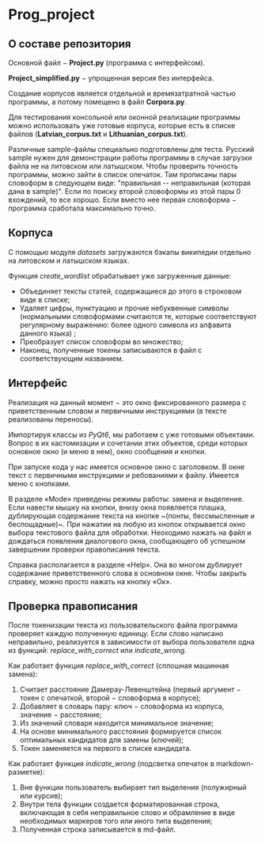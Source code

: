 # Prog_project

## О составе репозитория

Основной файл $-$ __Project.py__ (программа с интерфейсом).

__Project_simplified.py__ $-$ упрощенная версия без интерфейса.

Создание корпусов является отдельной и времязатратной частью программы, а потому помещено в файл __Corpora.py__.

Для тестирования консольной или оконной реализации программы можно использовать уже готовые корпуса, которые есть в списке файлов (__Latvian_corpus.txt__ и __Lithuanian_corpus.txt__).

Различные sample-файлы специально подготовлены для теста. Русский sample нужен для демонстрации работы программы в случае загрузки файла не на литовском или латышском. Чтобы проверить точность программы, можно зайти в список опечаток. Там прописаны пары словоформ в следующем виде: "правильная -- неправильная (которая дана в sample)". Если по поиску второй словоформы из этой пары 0 вхождений, то все хорошо. Если вместо нее первая словоформа $-$ программа сработала максимально точно.


## Корпуса

С помощью модуля _datasets_ загружаются бэкапы википедии отдельно на литовском и латышском языках.

Функция _create_wordlist_ обрабатывает уже загруженные данные:
*	Объединяет тексты статей, содержащиеся до этого в строковом виде в списке;
*	Удаляет цифры, пунктуацию и прочие небуквенные символы (нормальными словоформами считаются те, которые соответствуют регулярному выражению: более одного символа из алфавита данного языка) ;
*	Преобразует список словоформ во множество;
*	Наконец, полученные токены записываются в файл с соответствующим названием.

## Интерфейс

Реализация на данный момент $−$ это окно фиксированного размера с приветственным словом и первичными инструкциями (в тексте реализованы переносы).

Импортируя классы из _PyQt6_, мы работаем с уже готовыми объектами. Вопрос в их кастомизации и сочетании этих объектов, среди которых основное окно (и меню в нем), окно сообщения и кнопки.

При запуске кода у нас имеется основное окно с заголовком. В окне текст с первичными инструкцими и ребованиями к файлу. Имеется меню с кнопками.

В разделе «Mode» приведены режимы работы: замена и выделение. Если навести мышку на кнопки, внизу окна появляется плашка, дублирующая содержание текста на кнопке ~(понты, бессмысленные и беспощадные)~. При нажатии на любую из кнопок открывается окно выбора текстового файла для обработки. Неоходимо нажать на файл и дождаться появления диалогового окна, сообщающего об успешном завершении проверки правописания текста.

Справка располагается в разделе «Help». Она во многом дублирует содержание приветственного слова в основном окне. Чтобы закрыть справку, можно просто нажать на кнопку «Ок».

## Проверка правописания

После токенизации текста из пользовательского файла программа проверяет каждую полученную единицу. Если слово написано неправильно, реализуется в зависимости от выбора пользователя одна из функций: _replace_with_correct_ или _indicate_wrong_.

Как работает функция _replace_with_correct_ (сплошная машинная замена):
1.	Считает расстояние Дамерау-Левенштейна (первый аргумент $-$ токен с опечаткой, второй $-$ словоформа в корпусе);
2.	Добавляет в словарь пару: ключ $-$ словоформа из корпуса, значение $-$ расстояние;
3.	Из значений словаря находится минимальное значение;
4.	На основе минимального расстояния формируется список оптимальных кандидатов для замены (ключей);
5.	Токен заменяется на первого в списке кандидата.


Как работает функция _indicate_wrong_ (подсветка опечаток в markdown-разметке):
1.	Вне функции пользователь выбирает тип выделения (полужирный или курсив);
2.	Внутри тела функции создается форматированная строка, включающая в себя неправильное слово и обрамление в виде необходимых маркеров того или иного типа выделения;
3.	Полученная строка записывается в md-файл.
